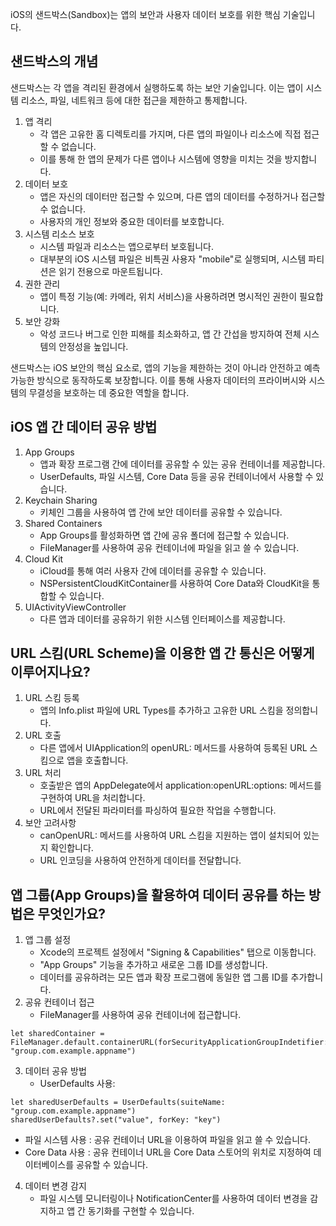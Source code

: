 iOS의 샌드박스(Sandbox)는 앱의 보안과 사용자 데이터 보호를 위한 핵심 기술입니다.

## 샌드박스의 개념
샌드박스는 각 앱을 격리된 환경에서 실행하도록 하는 보안 기술입니다. 이는 앱이 시스템 리소스, 파일, 네트워크 등에 대한 접근을 제한하고 통제합니다.

1. 앱 격리
   - 각 앱은 고유한 홈 디렉토리를 가지며, 다른 앱의 파일이나 리소스에 직접 접근할 수 없습니다.
   - 이를 통해 한 앱의 문제가 다른 앱이나 시스템에 영향을 미치는 것을 방지합니다.
2. 데이터 보호
   - 앱은 자신의 데이터만 접근할 수 있으며, 다른 앱의 데이터를 수정하거나 접근할 수 없습니다.
   - 사용자의 개인 정보와 중요한 데이터를 보호합니다.
3. 시스템 리소스 보호
   - 시스템 파일과 리소스는 앱으로부터 보호됩니다.
   - 대부분의 iOS 시스템 파일은 비특권 사용자 "mobile"로 실행되며, 시스템 파티션은 읽기 전용으로 마운트됩니다.
4. 권한 관리
   - 앱이 특정 기능(예: 카메라, 위치 서비스)을 사용하려면 명시적인 권한이 필요합니다.
5. 보안 강화
   - 악성 코드나 버그로 인한 피해를 최소화하고, 앱 간 간섭을 방지하여 전체 시스템의 안정성을 높입니다.

샌드박스는 iOS 보안의 핵심 요소로, 앱의 기능을 제한하는 것이 아니라 안전하고 예측 가능한 방식으로 동작하도록 보장합니다. 이를 통해 사용자 데이터의 프라이버시와 시스템의 무결성을 보호하는 데 중요한 역할을 합니다.

## iOS 앱 간 데이터 공유 방법
1. App Groups
   - 앱과 확장 프로그램 간에 데이터를 공유할 수 있는 공유 컨테이너를 제공합니다.
   - UserDefaults, 파일 시스템, Core Data 등을 공유 컨테이너에서 사용할 수 있습니다.
2. Keychain Sharing
   - 키체인 그룹을 사용하여 앱 간에 보안 데이터를 공유할 수 있습니다.
3. Shared Containers
   - App Groups를 활성화하면 앱 간에 공유 폴더에 접근할 수 있습니다.
   - FileManager를 사용하여 공유 컨테이너에 파일을 읽고 쓸 수 있습니다.
4. Cloud Kit
   - iCloud를 통해 여러 사용자 간에 데이터를 공유할 수 있습니다.
   - NSPersistentCloudKitContainer를 사용하여 Core Data와 CloudKit을 통합할 수 있습니다.
5. UIActivityViewController
   - 다른 앱과 데이터를 공유하기 위한 시스템 인터페이스를 제공합니다.

## URL 스킴(URL Scheme)을 이용한 앱 간 통신은 어떻게 이루어지나요?
1. URL 스킴 등록
   - 앱의 Info.plist 파일에 URL Types를 추가하고 고유한 URL 스킴을 정의합니다.
2. URL 호출
   - 다른 앱에서 UIApplication의 openURL: 메서드를 사용하여 등록된 URL 스킴으로 앱을 호출합니다.
3. URL 처리
   - 호출받은 앱의 AppDelegate에서 application:openURL:options: 메서드를 구현하여 URL을 처리합니다.
   - URL에서 전달된 파라미터를 파싱하여 필요한 작업을 수행합니다.
4. 보안 고려사항
   - canOpenURL: 메서드를 사용하여 URL 스킴을 지원하는 앱이 설치되어 있는지 확인합니다.
   - URL 인코딩을 사용하여 안전하게 데이터를 전달합니다.

## 앱 그룹(App Groups)을 활용하여 데이터 공유를 하는 방법은 무엇인가요?
1. 앱 그룹 설정
   - Xcode의 프로젝트 설정에서 "Signing & Capabilities" 탭으로 이동합니다.
   - "App Groups" 기능을 추가하고 새로운 그룹 ID를 생성합니다.
   - 데이터를 공유하려는 모든 앱과 확장 프로그램에 동일한 앱 그룹 ID를 추가합니다.
2. 공유 컨테이너 접근
   - FileManager를 사용하여 공유 컨테이너에 접근합니다.
```
let sharedContainer = FileManager.default.containerURL(forSecurityApplicationGroupIndetifier: "group.com.example.appname")
```
3. 데이터 공유 방법
   - UserDefaults 사용:
```
let sharedUserDefaults = UserDefaults(suiteName: "group.com.example.appname")
sharedUserDefaults?.set("value", forKey: "key")
```
  - 파일 시스템 사용 : 공유 컨테이너 URL을 이용하여 파일을 읽고 쓸 수 있습니다.
  - Core Data 사용 : 공유 컨테이너 URL을 Core Data 스토어의 위치로 지정하여 데이터베이스를 공유할 수 있습니다.
4. 데이터 변경 감지
   - 파일 시스템 모니터링이나 NotificationCenter를 사용하여 데이터 변경을 감지하고 앱 간 동기화를 구현할 수 있습니다.
